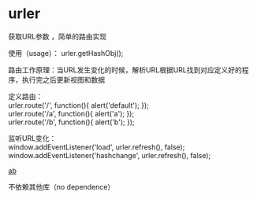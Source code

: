 # urler
获取URL参数 ，简单的路由实现

使用（usage）： urler.getHashObj();  

路由工作原理：当URL发生变化的时候，解析URL根据URL找到对应定义好的程序，执行完之后更新视图和数据

定义路由：  
urler.route('/', function(){ alert('default'); });  
urler.route('/a', function(){ alert('a'); });  
urler.route('/b', function(){ alert('b'); });

监听URL变化：  
window.addEventListener('load', urler.refresh(), false);  
window.addEventListener('hashchange', urler.refresh(), false);
  
<a href="#/a">a</a><a href="#/b">b</a>  

不依赖其他库（no dependence）  
